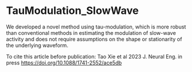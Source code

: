 # TauModulation_SlowWave
 
We developed a novel method using tau-modulation, which is more robust than conventional methods in estimating the modulation of slow-wave activity and does not require assumptions on the shape or stationarity of the underlying waveform.

To cite this article before publication: Tao Xie et al 2023 J. Neural Eng. in press https://doi.org/10.1088/1741-2552/ace5db
